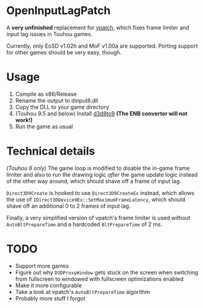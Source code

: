 # OpenInputLagPatch

A **very unfinished** replacement for [vpatch](https://ux.getuploader.com/swmplv75e/), which fixes frame limiter and input lag issues in Touhou games.

Currently, only EoSD v1.02h and MoF v1.00a are supported. Porting support for other games should be very easy, though.

# Usage
1. Compile as x86/Release
2. Rename the output to dinput8.dll
3. Copy the DLL to your game directory
4. (Touhou 9.5 and below) Install [d3d8to9](https://github.com/crosire/d3d8to9) **(The ENB converter will not work!)**
4. Run the game as usual

# Technical details
*(Touhou 6 only)* The game loop is modified to disable the in-game frame limiter and also to run the drawing logic *after* the game update logic instead of the other way around, which should shave off a frame of input lag.

`Direct3D9Create` is hooked to use `Direct3D9CreateEx` instead, which allows the use of `IDirect3DDevice9Ex::SetMaximumFrameLatency`, which should shave off an additional 0 to 2 frames of input lag.

Finally, a very simplified version of vpatch's frame limiter is used without `AutoBltPrepareTime` and a hardcoded `BltPrepareTime` of 2 ms.

# TODO
- Support more games
- Figure out why `D3DProxyWindow` gets stuck on the screen when switching from fullscreen to windowed with fullscreen optimizations enabled
- Make it more configurable
- Take a look at vpatch's `AutoBltPrepareTime` algorithm
- Probably more stuff I forgot